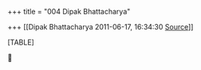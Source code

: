 +++
title = "004 Dipak Bhattacharya"

+++
[[Dipak Bhattacharya	2011-06-17, 16:34:30 [Source](https://groups.google.com/g/bvparishat/c/XWXjobVnmP4)]]



[TABLE]



